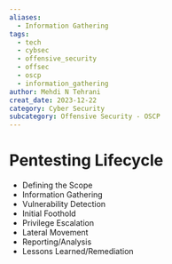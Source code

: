 ```yaml
---
aliases:
  - Information Gathering
tags:
  - tech
  - cybsec
  - offensive_security
  - offsec
  - oscp
  - information_gathering
author: Mehdi N Tehrani
creat_date: 2023-12-22
category: Cyber Security
subcategory: Offensive Security - OSCP
---
```


# Pentesting Lifecycle

- Defining the Scope
- Information Gathering
- Vulnerability Detection
- Initial Foothold
- Privilege Escalation
- Lateral Movement
- Reporting/Analysis
- Lessons Learned/Remediation
